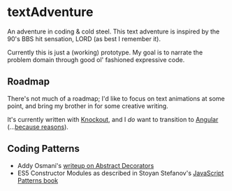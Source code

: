 textAdventure
=============

An adventure in coding &amp; cold steel. This text adventure is inspired by the 90's BBS hit sensation, LORD (as best I remember it).

Currently this is just a (working) prototype. My goal is to narrate the problem domain through good ol' fashioned expressive code.

Roadmap
-------

There's not much of a roadmap; I'd like to focus on text animations at some point, and bring my brother in for some creative writing.

It's currently written with [Knockout](http://knockoutjs.com/), and I *do* want to transition to [Angular](https://angularjs.org/) (...[because reasons](http://www.google.com/trends/explore#q=angular%20js%2C%20knockout%20js%2C%20backbone%20js%2C%20ember%20js&cmpt=q)).

Coding Patterns
---------------

* Addy Osmani's [writeup on Abstract Decorators](http://addyosmani.com/resources/essentialjsdesignpatterns/book/#decoratorpatternjavascript)
* ES5 Constructor Modules as described in Stoyan Stefanov's [JavaScript Patterns book](http://www.epubbud.com/book.php?g=U4H6WFZJ)
